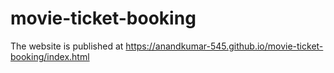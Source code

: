 # movie-ticket-booking
The website is published at https://anandkumar-545.github.io/movie-ticket-booking/index.html
